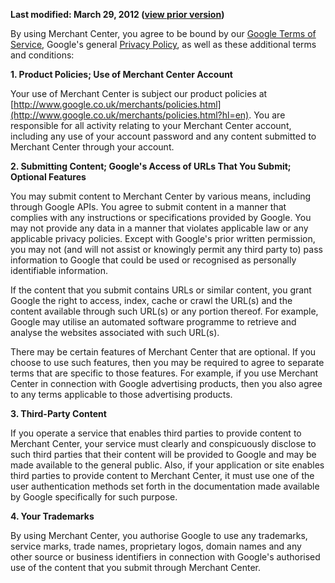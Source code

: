 **Last modified: March 29, 2012 ([view prior version](https://merchants.google.com/files/tos/extend/GB/archived_tos.html))**

By using Merchant Center, you agree to be bound by our [Google Terms of Service](http://www.google.co.uk/accounts/TOS), Google's general [Privacy Policy](http://www.google.co.uk/intl/en/policies/privacy/), as well as these additional terms and conditions:

**1\. Product Policies; Use of Merchant Center Account**

Your use of Merchant Center is subject our product policies at [http://www.google.co.uk/merchants/policies.html](http://www.google.co.uk/merchants/policies.html?hl=en). You are responsible for all activity relating to your Merchant Center account, including any use of your account password and any content submitted to Merchant Center through your account.

**2\. Submitting Content; Google's Access of URLs That You Submit; Optional Features**

You may submit content to Merchant Center by various means, including through Google APIs. You agree to submit content in a manner that complies with any instructions or specifications provided by Google. You may not provide any data in a manner that violates applicable law or any applicable privacy policies. Except with Google's prior written permission, you may not (and will not assist or knowingly permit any third party to) pass information to Google that could be used or recognised as personally identifiable information.

If the content that you submit contains URLs or similar content, you grant Google the right to access, index, cache or crawl the URL(s) and the content available through such URL(s) or any portion thereof. For example, Google may utilise an automated software programme to retrieve and analyse the websites associated with such URL(s).

There may be certain features of Merchant Center that are optional. If you choose to use such features, then you may be required to agree to separate terms that are specific to those features. For example, if you use Merchant Center in connection with Google advertising products, then you also agree to any terms applicable to those advertising products.

**3\. Third-Party Content**

If you operate a service that enables third parties to provide content to Merchant Center, your service must clearly and conspicuously disclose to such third parties that their content will be provided to Google and may be made available to the general public. Also, if your application or site enables third parties to provide content to Merchant Center, it must use one of the user authentication methods set forth in the documentation made available by Google specifically for such purpose.

**4\. Your Trademarks**

By using Merchant Center, you authorise Google to use any trademarks, service marks, trade names, proprietary logos, domain names and any other source or business identifiers in connection with Google's authorised use of the content that you submit through Merchant Center.